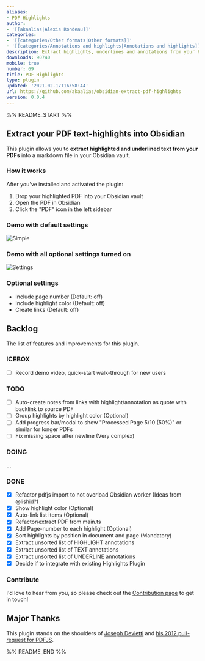 ```yaml
---
aliases:
- PDF Highlights
author:
- '[[akaalias|Alexis Rondeau]]'
categories:
- '[[categories/Other formats|Other formats]]'
- '[[categories/Annotations and highlights|Annotations and highlights]]'
description: Extract highlights, underlines and annotations from your PDFs into Obsidian
downloads: 90740
mobile: true
number: 69
title: PDF Highlights
type: plugin
updated: '2021-02-17T16:58:44'
url: https://github.com/akaalias/obsidian-extract-pdf-highlights
version: 0.0.4
---
```


%% README_START %%

## Extract your PDF text-highlights into Obsidian

This plugin allows you to **extract highlighted and underlined text from your PDFs** into a markdown file in your Obsidian vault.

### How it works

After you've installed and activated the plugin:

1. Drop your highlighted PDF into your Obsidian vault
2. Open the PDF in Obsidian
3. Click the "PDF" icon in the left sidebar

### Demo with default settings
![Simple](https://github.com/akaalias/obsidian-extract-pdf-highlights/blob/main/simple.gif?raw=true)

### Demo with all optional settings turned on
![Settings](https://github.com/akaalias/obsidian-extract-pdf-highlights/blob/main/settings.gif?raw=true)

### Optional settings

- Include page number (Default: off)
- Include highlight color (Default: off)
- Create links (Default: off)

## Backlog
The list of features and improvements for this plugin.

### ICEBOX
- [ ] Record demo video, quick-start walk-through for new users

### TODO
- [ ] Auto-create notes from links with highlight/annotation as quote with backlink to source PDF
- [ ] Group highlights by highlight color (Optional)
- [ ] Add progress bar/modal to show "Processed Page 5/10 (50%)" or similar for longer PDFs
- [ ] Fix missing space after newline (Very complex)

### DOING
...

### DONE
- [x] Refactor pdfjs import to not overload Obsidian worker (Ideas from @lishid?)
- [x] Show highlight color (Optional)
- [x] Auto-link list items (Optional)
- [x] Refactor/extract PDF from main.ts
- [x] Add Page-number to each highlight (Optional)
- [x] Sort highlights by position in document and page (Mandatory)
- [x] Extract unsorted list of HIGHLIGHT annotations
- [x] Extract unsorted list of TEXT annotations
- [x] Extract unsorted list of UNDERLINE annotations
- [x] Decide if to integrate with existing Highlights Plugin

### Contribute
I'd love to hear from you, so please check out the [Contribution page](CONTRIBUTING.md) to get in touch!

## Major Thanks
This plugin stands on the shoulders of [Joseph Devietti](https://github.com/devietti/) and [his 2012 pull-request for PDFJS](https://github.com/devietti/pdf.js/commit/9116f2cddddd5327d84167a98d92c0de42de94fd).


%% README_END %%